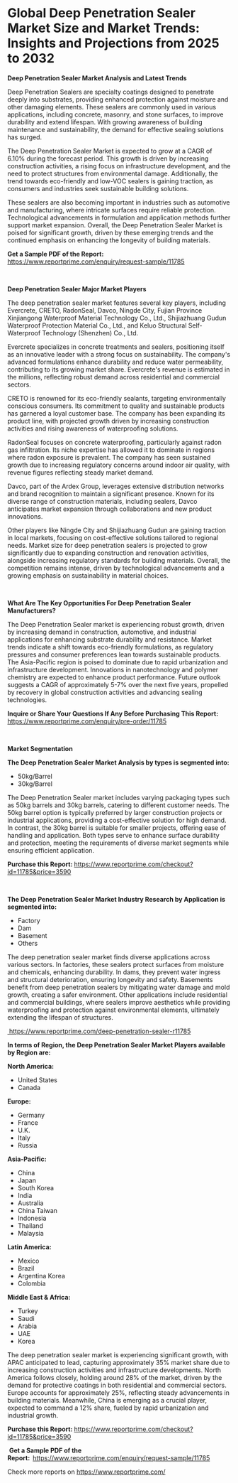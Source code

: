 <p><h1>Global Deep Penetration Sealer Market Size and Market Trends: Insights and Projections from 2025 to 2032</h1></p><p><strong>Deep Penetration Sealer Market Analysis and Latest Trends</strong></p>
<p><p>Deep Penetration Sealers are specialty coatings designed to penetrate deeply into substrates, providing enhanced protection against moisture and other damaging elements. These sealers are commonly used in various applications, including concrete, masonry, and stone surfaces, to improve durability and extend lifespan. With growing awareness of building maintenance and sustainability, the demand for effective sealing solutions has surged.</p><p>The Deep Penetration Sealer Market is expected to grow at a CAGR of 6.10% during the forecast period. This growth is driven by increasing construction activities, a rising focus on infrastructure development, and the need to protect structures from environmental damage. Additionally, the trend towards eco-friendly and low-VOC sealers is gaining traction, as consumers and industries seek sustainable building solutions. </p><p>These sealers are also becoming important in industries such as automotive and manufacturing, where intricate surfaces require reliable protection. Technological advancements in formulation and application methods further support market expansion. Overall, the Deep Penetration Sealer Market is poised for significant growth, driven by these emerging trends and the continued emphasis on enhancing the longevity of building materials.</p></p>
<p><strong>Get a Sample PDF of the Report:&nbsp;</strong> <a href="https://www.reportprime.com/enquiry/request-sample/11785?utm_campaign=3209&utm_medium=2&utm_source=Github&utm_content=ia&utm_term=17032025&utm_id=deep-penetration-sealer">https://www.reportprime.com/enquiry/request-sample/11785</a></p>
<p>&nbsp;</p>
<p><strong>Deep Penetration Sealer Major Market Players</strong></p>
<p><p>The deep penetration sealer market features several key players, including Evercrete, CRETO, RadonSeal, Davco, Ningde City, Fujian Province Xinjiangong Waterproof Material Technology Co., Ltd., Shijiazhuang Gudun Waterproof Protection Material Co., Ltd., and Keluo Structural Self-Waterproof Technology (Shenzhen) Co., Ltd. </p><p>Evercrete specializes in concrete treatments and sealers, positioning itself as an innovative leader with a strong focus on sustainability. The company's advanced formulations enhance durability and reduce water permeability, contributing to its growing market share. Evercrete's revenue is estimated in the millions, reflecting robust demand across residential and commercial sectors.</p><p>CRETO is renowned for its eco-friendly sealants, targeting environmentally conscious consumers. Its commitment to quality and sustainable products has garnered a loyal customer base. The company has been expanding its product line, with projected growth driven by increasing construction activities and rising awareness of waterproofing solutions.</p><p>RadonSeal focuses on concrete waterproofing, particularly against radon gas infiltration. Its niche expertise has allowed it to dominate in regions where radon exposure is prevalent. The company has seen sustained growth due to increasing regulatory concerns around indoor air quality, with revenue figures reflecting steady market demand.</p><p>Davco, part of the Ardex Group, leverages extensive distribution networks and brand recognition to maintain a significant presence. Known for its diverse range of construction materials, including sealers, Davco anticipates market expansion through collaborations and new product innovations.</p><p>Other players like Ningde City and Shijiazhuang Gudun are gaining traction in local markets, focusing on cost-effective solutions tailored to regional needs. Market size for deep penetration sealers is projected to grow significantly due to expanding construction and renovation activities, alongside increasing regulatory standards for building materials. Overall, the competition remains intense, driven by technological advancements and a growing emphasis on sustainability in material choices.</p></p>
<p>&nbsp;</p>
<p><strong>What Are The Key Opportunities For Deep Penetration Sealer Manufacturers?</strong></p>
<p><p>The Deep Penetration Sealer market is experiencing robust growth, driven by increasing demand in construction, automotive, and industrial applications for enhancing substrate durability and resistance. Market trends indicate a shift towards eco-friendly formulations, as regulatory pressures and consumer preferences lean towards sustainable products. The Asia-Pacific region is poised to dominate due to rapid urbanization and infrastructure development. Innovations in nanotechnology and polymer chemistry are expected to enhance product performance. Future outlook suggests a CAGR of approximately 5-7% over the next five years, propelled by recovery in global construction activities and advancing sealing technologies.</p></p>
<p><strong>Inquire or Share Your Questions If Any Before Purchasing This Report:</strong> <a href="https://www.reportprime.com/enquiry/pre-order/11785?utm_campaign=3209&utm_medium=2&utm_source=Github&utm_content=ia&utm_term=17032025&utm_id=deep-penetration-sealer">https://www.reportprime.com/enquiry/pre-order/11785</a></p>
<p>&nbsp;</p>
<p><strong>Market Segmentation</strong></p>
<p><strong>The Deep Penetration Sealer Market Analysis by types is segmented into:</strong></p>
<p><ul><li>50kg/Barrel</li><li>30kg/Barrel</li></ul></p>
<p><p>The Deep Penetration Sealer market includes varying packaging types such as 50kg barrels and 30kg barrels, catering to different customer needs. The 50kg barrel option is typically preferred by larger construction projects or industrial applications, providing a cost-effective solution for high demand. In contrast, the 30kg barrel is suitable for smaller projects, offering ease of handling and application. Both types serve to enhance surface durability and protection, meeting the requirements of diverse market segments while ensuring efficient application.</p></p>
<p><strong>Purchase this Report:&nbsp;</strong><a href="https://www.reportprime.com/checkout?id=11785&price=3590&utm_campaign=3209&utm_medium=2&utm_source=Github&utm_content=ia&utm_term=17032025&utm_id=deep-penetration-sealer">https://www.reportprime.com/checkout?id=11785&price=3590</a></p>
<p>&nbsp;</p>
<p><strong>The Deep Penetration Sealer Market Industry Research by Application is segmented into:</strong></p>
<p><ul><li>Factory</li><li>Dam</li><li>Basement</li><li>Others</li></ul></p>
<p><p>The deep penetration sealer market finds diverse applications across various sectors. In factories, these sealers protect surfaces from moisture and chemicals, enhancing durability. In dams, they prevent water ingress and structural deterioration, ensuring longevity and safety. Basements benefit from deep penetration sealers by mitigating water damage and mold growth, creating a safer environment. Other applications include residential and commercial buildings, where sealers improve aesthetics while providing waterproofing and protection against environmental elements, ultimately extending the lifespan of structures.</p></p>
<p><a href="https://www.reportprime.com/deep-penetration-sealer-r11785?utm_campaign=3209&utm_medium=2&utm_source=Github&utm_content=ia&utm_term=17032025&utm_id=deep-penetration-sealer">&nbsp;https://www.reportprime.com/deep-penetration-sealer-r11785</a></p>
<p><strong>In terms of Region, the Deep Penetration Sealer Market Players available by Region are:</strong></p>
<p>
    <p> <strong> North America: </strong>
        <ul>
            <li>United States</li>
            <li>Canada</li>
        </ul>
        </p> 
    <p> <strong> Europe: </strong>
        <ul>
            <li>Germany</li>
            <li>France</li>
            <li>U.K.</li>
            <li>Italy</li>
            <li>Russia</li>
        </ul>
        </p> 
    <p> <strong> Asia-Pacific: </strong>
        <ul>
            <li>China</li>
            <li>Japan</li>
            <li>South Korea</li>
            <li>India</li>
            <li>Australia</li>
            <li>China Taiwan</li>
            <li>Indonesia</li>
            <li>Thailand</li>
            <li>Malaysia</li>
        </ul>
        </p> 
    <p> <strong> Latin America: </strong>
        <ul>
            <li>Mexico</li>
            <li>Brazil</li>
            <li>Argentina Korea</li>
            <li>Colombia</li>
        </ul>
        </p> 
    <p> <strong> Middle East & Africa: </strong>
        <ul>
            <li>Turkey</li>
            <li>Saudi</li>
            <li>Arabia</li>
            <li>UAE</li>
            <li>Korea</li>
        </ul>
    </p>
    </p>
<p><p>The deep penetration sealer market is experiencing significant growth, with APAC anticipated to lead, capturing approximately 35% market share due to increasing construction activities and infrastructure developments. North America follows closely, holding around 28% of the market, driven by the demand for protective coatings in both residential and commercial sectors. Europe accounts for approximately 25%, reflecting steady advancements in building materials. Meanwhile, China is emerging as a crucial player, expected to command a 12% share, fueled by rapid urbanization and industrial growth.</p></p>
<p><strong>Purchase this Report: </strong><a href="https://www.reportprime.com/checkout?id=11785&price=3590&utm_campaign=3209&utm_medium=2&utm_source=Github&utm_content=ia&utm_term=17032025&utm_id=deep-penetration-sealer">https://www.reportprime.com/checkout?id=11785&price=3590</a></p>
<p>&nbsp;<strong>Get a Sample PDF of the Report:&nbsp;&nbsp;</strong><a href="https://www.reportprime.com/enquiry/request-sample/11785?utm_campaign=3209&utm_medium=2&utm_source=Github&utm_content=ia&utm_term=17032025&utm_id=deep-penetration-sealer">https://www.reportprime.com/enquiry/request-sample/11785</a></p>
<p><strong></strong></p>
<p>Check more reports on <a href="https://www.reportprime.com/?utm_campaign=3209&utm_medium=2&utm_source=Github&utm_content=ia&utm_term=17032025&utm_id=deep-penetration-sealer">https://www.reportprime.com/</a></p>